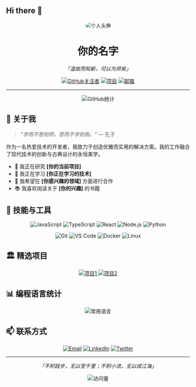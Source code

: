 ## Hi there 👋

<!--
**OB-Bianyx/OB-Bianyx** is a ✨ _special_ ✨ repository because its `README.md` (this file) appears on your GitHub profile.

Here are some ideas to get you started:

- 🔭 I’m currently working on ...
- 🌱 I’m currently learning ...
- 👯 I’m looking to collaborate on ...
- 🤔 I’m looking for help with ...
- 💬 Ask me about ...
- 📫 How to reach me: ...
- 😄 Pronouns: ...
- ⚡ Fun fact: ...
-->

<div align="center">
  <img src="/placeholder.svg?height=200&width=200" alt="个人头像" style="border-radius: 50%;" />
  
  # 你的名字
  
  <p><em>「温故而知新，可以为师矣」</em></p>
  
  <div>
    <a href="https://github.com/yourusername"><img src="https://img.shields.io/github/followers/yourusername?label=关注&style=social" alt="GitHub关注者" /></a>
    <a href="https://github.com/yourusername?tab=repositories"><img src="https://img.shields.io/badge/项目-查看全部-9cf" alt="项目" /></a>
    <a href="mailto:your.email@example.com"><img src="https://img.shields.io/badge/邮箱-联系我-red" alt="邮箱" /></a>
  </div>
</div>

---

<div align="center">
  <img src="https://github-readme-stats.vercel.app/api?username=yourusername&show_icons=true&theme=vue&hide_border=true" alt="GitHub统计" />
</div>

## 🧠 关于我

> *"学而不思则罔，思而不学则殆。"* — 孔子

作为一名热爱技术的开发者，我致力于创造优雅而实用的解决方案。我的工作融合了现代技术的创新与古典设计的永恒美学。

- 🔭 我正在研究 **[你的当前项目]**
- 🌱 我正在学习 **[你正在学习的技术]**
- 👯 我希望在 **[你感兴趣的领域]** 方面进行合作
- 📚 我喜欢阅读关于 **[你的兴趣]** 的书籍

## 💼 技能与工具

<div align="center">
  
  ![JavaScript](https://img.shields.io/badge/-JavaScript-F7DF1E?style=flat-square&logo=javascript&logoColor=black)
  ![TypeScript](https://img.shields.io/badge/-TypeScript-3178C6?style=flat-square&logo=typescript&logoColor=white)
  ![React](https://img.shields.io/badge/-React-61DAFB?style=flat-square&logo=react&logoColor=black)
  ![Node.js](https://img.shields.io/badge/-Node.js-339933?style=flat-square&logo=node.js&logoColor=white)
  ![Python](https://img.shields.io/badge/-Python-3776AB?style=flat-square&logo=python&logoColor=white)
  
  ![Git](https://img.shields.io/badge/-Git-F05032?style=flat-square&logo=git&logoColor=white)
  ![VS Code](https://img.shields.io/badge/-VS%20Code-007ACC?style=flat-square&logo=visual-studio-code&logoColor=white)
  ![Docker](https://img.shields.io/badge/-Docker-2496ED?style=flat-square&logo=docker&logoColor=white)
  ![Linux](https://img.shields.io/badge/-Linux-FCC624?style=flat-square&logo=linux&logoColor=black)
  
</div>

## 🏛️ 精选项目

<div align="center">
  <a href="https://github.com/yourusername/project1">
    <img src="https://github-readme-stats.vercel.app/api/pin/?username=yourusername&repo=project1&theme=vue&hide_border=true" alt="项目1" />
  </a>
  <a href="https://github.com/yourusername/project2">
    <img src="https://github-readme-stats.vercel.app/api/pin/?username=yourusername&repo=project2&theme=vue&hide_border=true" alt="项目2" />
  </a>
</div>

## 📊 编程语言统计

<div align="center">
  <img src="https://github-readme-stats.vercel.app/api/top-langs/?username=yourusername&layout=compact&theme=vue&hide_border=true" alt="常用语言" />
</div>

## 📫 联系方式

<div align="center">
  
  [![Email](https://img.shields.io/badge/Email-D14836?style=for-the-badge&logo=gmail&logoColor=white)](mailto:your.email@example.com)
  [![LinkedIn](https://img.shields.io/badge/LinkedIn-0077B5?style=for-the-badge&logo=linkedin&logoColor=white)](https://linkedin.com/in/yourusername)
  [![Twitter](https://img.shields.io/badge/Twitter-1DA1F2?style=for-the-badge&logo=twitter&logoColor=white)](https://twitter.com/yourusername)
  
</div>

---

<div align="center">
  <p><em>「不积跬步，无以至千里；不积小流，无以成江海」</em></p>
  
  <img src="https://komarev.com/ghpvc/?username=yourusername&color=green" alt="访问量" />
</div>
